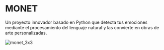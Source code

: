 # MONET
Un proyecto innovador basado en Python que detecta tus emociones mediante el procesamiento del lenguaje natural y las convierte en obras de arte personalizadas.



![monet_3x3](https://github.com/user-attachments/assets/f7b4359e-53ab-48fe-b4dd-0a49579b64e8)
